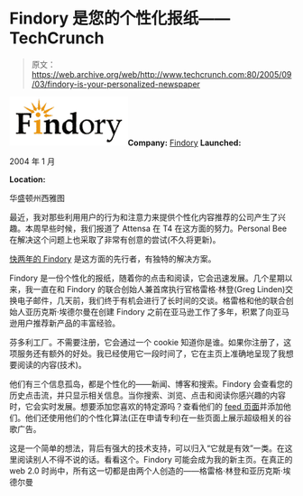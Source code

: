 # Findory 是您的个性化报纸——TechCrunch

> 原文：<https://web.archive.org/web/http://www.techcrunch.com:80/2005/09/03/findory-is-your-personalized-newspaper>

![Findory](img/3b026f3f1783a953e1fe42c94ba5e26c.png)**Company:** [Findory](https://web.archive.org/web/20220117021241/http://www.findory.com/) **Launched:**

2004 年 1 月

**Location:**

华盛顿州西雅图

最近，我对那些利用用户的行为和注意力来提供个性化内容推荐的公司产生了兴趣。本周早些时候，我们报道了 Attensa 在 T4 在这方面的努力。Personal Bee 在解决这个问题上也采取了非常有创意的尝试(不久将更新)。

[快两年的 Findory](https://web.archive.org/web/20220117021241/http://www.findory.com/) 是这方面的先行者，有独特的解决方案。

Findory 是一份个性化的报纸，随着你的点击和阅读，它会迅速发展。几个星期以来，我一直在和 Findory 的联合创始人兼首席执行官格雷格·林登(Greg Linden)交换电子邮件，几天前，我们终于有机会进行了长时间的交谈。格雷格和他的联合创始人亚历克斯·埃德尔曼在创建 Findory 之前在亚马逊工作了多年，积累了向亚马逊用户推荐新产品的丰富经验。

芬多利工厂。不需要注册，它会通过一个 cookie 知道你是谁。如果你注册了，这项服务还有额外的好处。我已经使用它一段时间了，它在主页上准确地呈现了我想要阅读的内容(技术)。

他们有三个信息孤岛，都是个性化的——新闻、博客和搜索。Findory 会查看您的历史点击流，并只显示相关信息。当你搜索、浏览、点击和阅读你感兴趣的内容时，它会实时发展。想要添加您喜欢的特定源吗？查看他们的 [feed 页面](https://web.archive.org/web/20220117021241/http://www.findory.com/help/rss)并添加他们。他们还使用他们的个性化算法(正在申请专利)在一些页面上展示超级相关的谷歌广告。

这是一个简单的想法，背后有强大的技术支持，可以归入“它就是有效”一类。在这里阅读别人不得不说的话。看看这个。Findory 可能会成为我的新主页。在真正的 web 2.0 时尚中，所有这一切都是由两个人创造的——格雷格·林登和亚历克斯·埃德尔曼